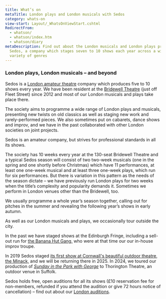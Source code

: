 ```yaml
---
title: What’s on
metaTitle: London plays and London musicals with Sedos
category: whats-on
view-start: Layout/_WhatsOnViewStart.cshtml
RedirectFrom:
  - whatson/
  - whatson/index.htm
  - whatson/diary
metaDescription: Find out about the London musicals and London plays produced by
  Sedos, a company which stages seven to 10 shows each year across a wide
  variety of genres
---
```

### London plays, London musicals – and beyond

Sedos is a [London amateur theatre](https://sedos.co.uk/) company which produces five to 10 shows every year. We have been resident at the [Bridewell Theatre](https://sedos.co.uk/venues/bridewell) (just off Fleet Street) since 2012 and most of our London musicals and plays take place there.

The society aims to programme a wide range of London plays and musicals, presenting new twists on old classics as well as staging new work and rarely-performed pieces. We also sometimes put on cabarets, dance shows and improv, and we have in the past collaborated with other London societies on joint projects.

Sedos is an amateur company, but strives for professional standards in all its shows.

The society has 10 weeks every year at the 130-seat Bridewell Theatre and a typical Sedos season will consist of two two-week musicals (one in the spring and one shortly before Christmas) which have 11 performances, at least one one-week musical and at least three one-week plays, which run for six performances. But there is variation in this pattern as the needs of the season dictate – we have previously run London plays for two weeks when the title’s complexity and popularity demands it.  Sometimes we perform in London venues other than the Bridewell, too.

We usually programme a whole year’s season together, calling out for pitches in the summer and revealing the following year’s shows in early autumn.

As well as our London musicals and plays, we occasionally tour outside the city.

In the past we have staged shows at the Edinburgh Fringe, including a sell-out run for [the Banana Hut Gang,](https://sedos.co.uk/regular-events/simprov) who were at that time our our in-house improv troupe.

In 2019 Sedos staged [its first show at Cornwall's beautiful outdoor theatre, the Minack,](https://sedos.co.uk/shows/2019-a-swell-party) and we will be returning there in 2025. In 2024, we toured our production of *[Sunday in the Park with George](https://www.sedos.co.uk/shows/2024-sunday-in-the-park-with-george)* to Thorington Theatre, an outdoor venue in Suffolk. 

Sedos holds free, open auditions for all its shows (£10 reservation fee for non-members, refunded if you attend the audition or give 72 hours notice of cancellation) – find out about our [London auditions](https://sedos.co.uk/get-involved).